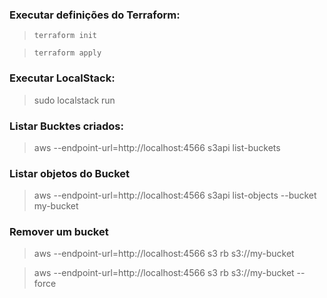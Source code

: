 ### Executar definições do Terraform:

> `terraform init` 

> `terraform apply` 

### Executar LocalStack:

> sudo localstack run

### Listar Bucktes criados:

> aws --endpoint-url=http://localhost:4566 s3api list-buckets

### Listar objetos do Bucket

> aws --endpoint-url=http://localhost:4566 s3api list-objects --bucket my-bucket

### Remover um bucket 

>  aws --endpoint-url=http://localhost:4566 s3 rb s3://my-bucket

>  aws --endpoint-url=http://localhost:4566 s3 rb s3://my-bucket --force